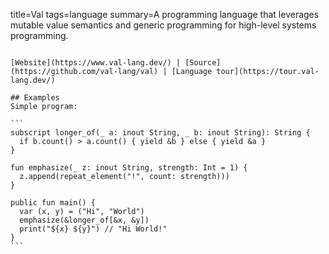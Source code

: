 title=Val
tags=language
summary=A programming language that leverages mutable value semantics and generic programming for high-level systems programming.
~~~~~~

[Website](https://www.val-lang.dev/) | [Source](https://github.com/val-lang/val) | [Language tour](https://tour.val-lang.dev/)

## Examples
Simple program:

```
subscript longer_of(_ a: inout String, _ b: inout String): String {
  if b.count() > a.count() { yield &b } else { yield &a }
}

fun emphasize(_ z: inout String, strength: Int = 1) {
  z.append(repeat_element("!", count: strength)))
}

public fun main() {
  var (x, y) = ("Hi", "World")
  emphasize(&longer_of[&x, &y])
  print("${x} ${y}") // "Hi World!"
}
```

